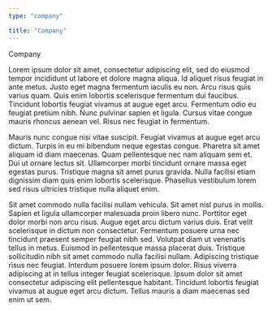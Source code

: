 ```yaml
---
type: "company"

title: "Company"
---
```


Company

Lorem ipsum dolor sit amet, consectetur adipiscing elit, sed do eiusmod tempor incididunt ut labore et dolore magna aliqua. Id aliquet risus feugiat in ante metus. Justo eget magna fermentum iaculis eu non. Arcu risus quis varius quam. Quis enim lobortis scelerisque fermentum dui faucibus. Tincidunt lobortis feugiat vivamus at augue eget arcu. Fermentum odio eu feugiat pretium nibh. Nunc pulvinar sapien et ligula. Cursus vitae congue mauris rhoncus aenean vel. Risus nec feugiat in fermentum.

Mauris nunc congue nisi vitae suscipit. Feugiat vivamus at augue eget arcu dictum. Turpis in eu mi bibendum neque egestas congue. Pharetra sit amet aliquam id diam maecenas. Quam pellentesque nec nam aliquam sem et. Dui ut ornare lectus sit. Ullamcorper morbi tincidunt ornare massa eget egestas purus. Tristique magna sit amet purus gravida. Nulla facilisi etiam dignissim diam quis enim lobortis scelerisque. Phasellus vestibulum lorem sed risus ultricies tristique nulla aliquet enim.

Sit amet commodo nulla facilisi nullam vehicula. Sit amet nisl purus in mollis. Sapien et ligula ullamcorper malesuada proin libero nunc. Porttitor eget dolor morbi non arcu risus. Augue eget arcu dictum varius duis. Erat velit scelerisque in dictum non consectetur. Fermentum posuere urna nec tincidunt praesent semper feugiat nibh sed. Volutpat diam ut venenatis tellus in metus. Euismod in pellentesque massa placerat duis. Tristique sollicitudin nibh sit amet commodo nulla facilisi nullam. Adipiscing tristique risus nec feugiat. Interdum posuere lorem ipsum dolor. Risus viverra adipiscing at in tellus integer feugiat scelerisque. Ipsum dolor sit amet consectetur adipiscing elit pellentesque habitant. Tincidunt lobortis feugiat vivamus at augue eget arcu dictum. Tellus mauris a diam maecenas sed enim ut sem.

